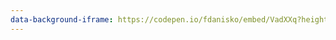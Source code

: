 ```yaml
---
data-background-iframe: https://codepen.io/fdanisko/embed/VadXXq?height=400&theme-id=0&slug-hash=VadXXq&default-tab=result&user=fdanisko&embed-version=2&pen-title=Add%20to%20cart%20animation&name=cp_embed_1
---
```

